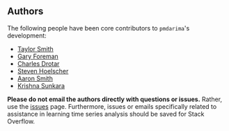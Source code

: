 ## Authors

The following people have been core contributors to `pmdarima`'s development:

  * [Taylor Smith](https://github.com/tgsmith61591)
  * [Gary Foreman](https://github.com/garyForeman)
  * [Charles Drotar](https://github.com/charlesdrotar)
  * [Steven Hoelscher](https://github.com/shoelsch)
  * [Aaron Smith](https://github.com/aaronreidsmith)
  * [Krishna Sunkara](https://github.com/kpsunkara)

__Please do not email the authors directly with questions or issues.__ Rather, use
the [issues](https://github.com/tgsmith61591/pmdarima/issues) page. Furthermore, issues
or emails specifically related to assistance in learning time series analysis should be
saved for Stack Overflow.

